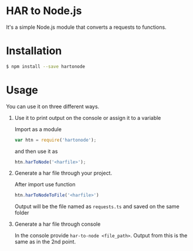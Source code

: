 # HAR to Node.js
It's a simple Node.js module that converts a requests to functions.

# Installation 
```sh
$ npm install --save hartonode
```

# Usage
You can use it on three different ways.

1. Use it to print output on the console or assign it to a variable

    Import as a module
    ```js
    var htn = require('hartonode');
    ```
    and then use it as
    ```js
    htn.harToNode('<harfile>');
    ```

2. Generate a har file through your project. 

    After import use function
    ```js
    htn.harToNodeToFile('<harfile>')
    ```
    Output will be the file named as `requests.ts` and saved on the same folder

3. Generate a har file through console

    In the console provide `har-to-node <file_path>`. Output from this is the same as in the 2nd point.
